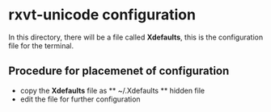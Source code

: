 # rxvt-unicode configuration
In this directory, there will be a file called **Xdefaults**, this is the configuration file for the terminal. 

## Procedure for placemenet of configuration
* copy the **Xdefaults** file as  ** ~/.Xdefaults ** hidden file
* edit the file for further configuration
